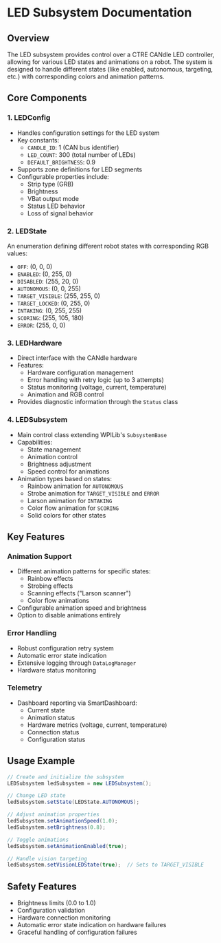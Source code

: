# LED Subsystem Documentation

## Overview
The LED subsystem provides control over a CTRE CANdle LED controller, allowing for various LED states and animations on a robot. The system is designed to handle different states (like enabled, autonomous, targeting, etc.) with corresponding colors and animation patterns.

## Core Components

### 1. LEDConfig
- Handles configuration settings for the LED system
- Key constants:
  - `CANDLE_ID`: 1 (CAN bus identifier)
  - `LED_COUNT`: 300 (total number of LEDs)
  - `DEFAULT_BRIGHTNESS`: 0.9
- Supports zone definitions for LED segments
- Configurable properties include:
  - Strip type (GRB)
  - Brightness
  - VBat output mode
  - Status LED behavior
  - Loss of signal behavior

### 2. LEDState
An enumeration defining different robot states with corresponding RGB values:
- `OFF`: (0, 0, 0)
- `ENABLED`: (0, 255, 0)
- `DISABLED`: (255, 20, 0)
- `AUTONOMOUS`: (0, 0, 255)
- `TARGET_VISIBLE`: (255, 255, 0)
- `TARGET_LOCKED`: (0, 255, 0)
- `INTAKING`: (0, 255, 255)
- `SCORING`: (255, 105, 180)
- `ERROR`: (255, 0, 0)

### 3. LEDHardware
- Direct interface with the CANdle hardware
- Features:
  - Hardware configuration management
  - Error handling with retry logic (up to 3 attempts)
  - Status monitoring (voltage, current, temperature)
  - Animation and RGB control
- Provides diagnostic information through the `Status` class

### 4. LEDSubsystem
- Main control class extending WPILib's `SubsystemBase`
- Capabilities:
  - State management
  - Animation control
  - Brightness adjustment
  - Speed control for animations
- Animation types based on states:
  - Rainbow animation for `AUTONOMOUS`
  - Strobe animation for `TARGET_VISIBLE` and `ERROR`
  - Larson animation for `INTAKING`
  - Color flow animation for `SCORING`
  - Solid colors for other states

## Key Features

### Animation Support
- Different animation patterns for specific states:
  - Rainbow effects
  - Strobing effects
  - Scanning effects ("Larson scanner")
  - Color flow animations
- Configurable animation speed and brightness
- Option to disable animations entirely

### Error Handling
- Robust configuration retry system
- Automatic error state indication
- Extensive logging through `DataLogManager`
- Hardware status monitoring

### Telemetry
- Dashboard reporting via SmartDashboard:
  - Current state
  - Animation status
  - Hardware metrics (voltage, current, temperature)
  - Connection status
  - Configuration status

## Usage Example

```java
// Create and initialize the subsystem
LEDSubsystem ledSubsystem = new LEDSubsystem();

// Change LED state
ledSubsystem.setState(LEDState.AUTONOMOUS);

// Adjust animation properties
ledSubsystem.setAnimationSpeed(1.0);
ledSubsystem.setBrightness(0.8);

// Toggle animations
ledSubsystem.setAnimationEnabled(true);

// Handle vision targeting
ledSubsystem.setVisionLEDState(true);  // Sets to TARGET_VISIBLE
```

## Safety Features
- Brightness limits (0.0 to 1.0)
- Configuration validation
- Hardware connection monitoring
- Automatic error state indication on hardware failures
- Graceful handling of configuration failures
